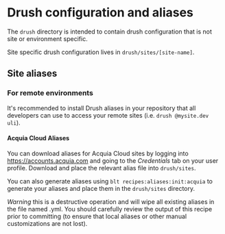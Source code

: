 # Drush configuration and aliases

The `drush` directory is intended to contain drush configuration that is not site or environment specific.

Site specific drush configuration lives in `drush/sites/[site-name]`.

## Site aliases

### For remote environments

It's recommended to install Drush aliases in your repository that all developers can use to access your remote sites (i.e. `drush @mysite.dev uli`). 

#### Acquia Cloud Aliases

You can download aliases for Acquia Cloud sites by logging into https://accounts.acquia.com and going to the _Credentials_ tab on your user profile. Download and place the relevant alias file into `drush/sites`.

You can also generate aliases using `blt recipes:aliases:init:acquia` to generate your aliases and place them in the `drush/sites` directory.

*Warning* this is a destructive operation and will wipe all existing aliases in the file named <your subscription>.yml. You should carefully review the output of this recipe prior to committing (to ensure that local aliases or other manual customizations are not lost). 
